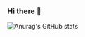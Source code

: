 ### Hi there 👋
![Anurag's GitHub stats](https://github-readme-stats.vercel.app/api?username=anuraghazra&show_icons=true&theme=dark)
